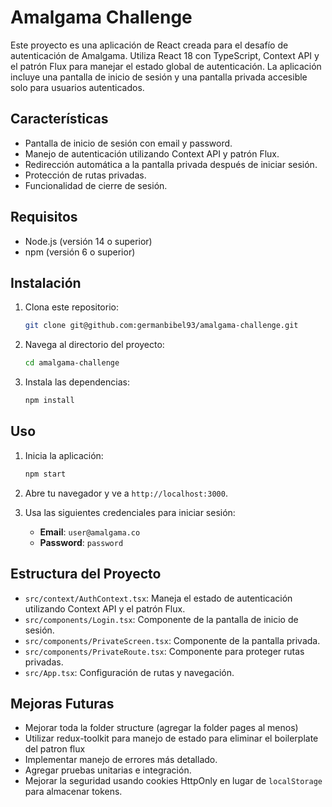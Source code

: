 # Amalgama Challenge

Este proyecto es una aplicación de React creada para el desafío de autenticación de Amalgama. Utiliza React 18 con TypeScript, Context API y el patrón Flux para manejar el estado global de autenticación. La aplicación incluye una pantalla de inicio de sesión y una pantalla privada accesible solo para usuarios autenticados.

## Características

- Pantalla de inicio de sesión con email y password.
- Manejo de autenticación utilizando Context API y patrón Flux.
- Redirección automática a la pantalla privada después de iniciar sesión.
- Protección de rutas privadas.
- Funcionalidad de cierre de sesión.

## Requisitos

- Node.js (versión 14 o superior)
- npm (versión 6 o superior)

## Instalación

1. Clona este repositorio:

   ```bash
   git clone git@github.com:germanbibel93/amalgama-challenge.git
   ```

2. Navega al directorio del proyecto:

   ```bash
   cd amalgama-challenge
   ```

3. Instala las dependencias:

   ```bash
   npm install
   ```

## Uso

1. Inicia la aplicación:

   ```bash
   npm start
   ```

2. Abre tu navegador y ve a `http://localhost:3000`.

3. Usa las siguientes credenciales para iniciar sesión:
   - **Email**: `user@amalgama.co`
   - **Password**: `password`

## Estructura del Proyecto

- `src/context/AuthContext.tsx`: Maneja el estado de autenticación utilizando Context API y el patrón Flux.
- `src/components/Login.tsx`: Componente de la pantalla de inicio de sesión.
- `src/components/PrivateScreen.tsx`: Componente de la pantalla privada.
- `src/components/PrivateRoute.tsx`: Componente para proteger rutas privadas.
- `src/App.tsx`: Configuración de rutas y navegación.

## Mejoras Futuras

- Mejorar toda la folder structure (agregar la folder pages al menos)
- Utilizar redux-toolkit para manejo de estado para eliminar el boilerplate del patron flux
- Implementar manejo de errores más detallado.
- Agregar pruebas unitarias e integración.
- Mejorar la seguridad usando cookies HttpOnly en lugar de `localStorage` para almacenar tokens.
